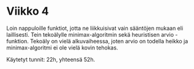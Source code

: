 # Viikko 4

Loin nappuloille funktiot, jotta ne liikkuisivat vain sääntöjen mukaan eli laillisesti. Tein tekoälylle minimax-algoritmin sekä heuristisen arvio -funktion. Tekoäly on vielä alkuvaiheessa, joten arvio on todella heikko ja minimax-algoritmi ei ole vielä kovin tehokas. 

Käytetyt tunnit: 22h, yhteensä 52h.
